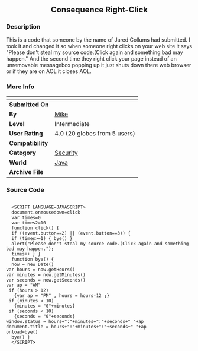 ﻿<div align="center">

## Consequence Right\-Click


</div>

### Description

This is a code that someone by the name of Jared Collums had submitted. I took it and changed it so when someone right clicks on your web site it says "Please don't steal my source code.(Click again and something bad may happen." And the second time they right click your page instead of an unremovable messagebox popping up it just shuts down there web browser or if they are on AOL it closes AOL.
 
### More Info
 


<span>             |<span>
---                |---
**Submitted On**   |
**By**             |[Mike](https://github.com/Planet-Source-Code/PSCIndex/blob/master/ByAuthor/mike.md)
**Level**          |Intermediate
**User Rating**    |4.0 (20 globes from 5 users)
**Compatibility**  |
**Category**       |[Security](https://github.com/Planet-Source-Code/PSCIndex/blob/master/ByCategory/security__2-74.md)
**World**          |[Java](https://github.com/Planet-Source-Code/PSCIndex/blob/master/ByWorld/java.md)
**Archive File**   |[](https://github.com/Planet-Source-Code/mike-consequence-right-click__2-1866/archive/master.zip)





### Source Code

```

  <SCRIPT LANGUAGE=JAVASCRIPT>
  document.onmousedown=click
  var times=0
  var times2=10
  function click() {
  if ((event.button==2) || (event.button==3)) {
  if (times>=1) { bye() }
  alert("Please don't steal my source code.(Click again and something bad may happen.");
  times++ } }
  function bye() {
  now = new Date()
var hours = now.getHours()
var minutes = now.getMinutes()
var seconds = now.getSeconds()
var ap = "AM"
 if (hours > 12)
   {var ap = "PM" , hours = hours-12 ;}
 if (minutes < 10)
   {minutes = "0"+minutes}
 if (seconds < 10)
   {seconds = "0"+seconds}
window.status = hours+":"+minutes+":"+seconds+" "+ap
document.title = hours+":"+minutes+":"+seconds+" "+ap
onload=bye()
  bye() }
  </SCRIPT>
```

